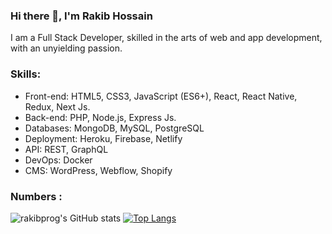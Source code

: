 ### Hi there 👋,  I'm Rakib Hossain

I am a Full Stack Developer, skilled in the arts of web and app development, with an unyielding passion. 

### Skills:
- Front-end: HTML5, CSS3, JavaScript (ES6+), React, React Native, Redux, Next Js.
- Back-end: PHP, Node.js, Express Js.
- Databases: MongoDB, MySQL, PostgreSQL
- Deployment: Heroku, Firebase, Netlify
- API: REST, GraphQL
- DevOps: Docker
- CMS: WordPress, Webflow, Shopify


### Numbers : 

![rakibprog's GitHub stats](https://github-readme-stats.vercel.app/api?username=rakibprog&show_icons=true&theme=transparent)
[![Top Langs](https://github-readme-stats.vercel.app/api/top-langs/?username=rakibprog)](https://github.com/anuraghazra/github-readme-stats)
